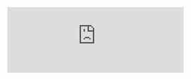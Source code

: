 <iframe src="https://www.runoob.com/tags/tag-iframe.html" width="400px" height="150px" frameborder="0"
scrolling="no"></iframe>
